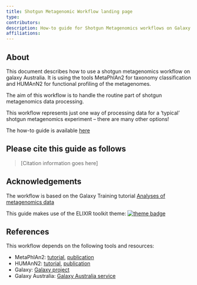 ```yaml
---
title: Shotgun Metagenomic Workflow landing page
type: 
contributors: 
description: How-to guide for Shotgun Metagenomics workflows on Galaxy Australia.
affiliations: 
---
```



## About 

This document describes how to use a shotgun metagenomics workflow on galaxy Australia. It is using the tools MetaPhlAn2 for taxonomy classification and HUMAnN2 for functional profiling of the metagenomes.  

The aim of this workflow is to handle the routine part of shotgun metagenomics data processing.  

This workflow represents just one way of processing data for a ‘typical’ shotgun metagenomics experiment – there are many other options!  

The how-to guide is available [here](scrnaseq_wf_guide.html)


## Please cite this guide as follows

> [Citation information goes here]


## Acknowledgements

The workflow is based on the Galaxy Training tutorial [Analyses of metagenomics data](https://training.galaxyproject.org/training-material/topics/metagenomics/tutorials/general-tutorial/tutorial.html#shotgun-metagenomics-data)

This guide makes use of the ELIXIR toolkit theme: [![theme badge](https://img.shields.io/badge/ELIXIR%20toolkit%20theme-jekyll-blue?color=0d6efd)](https://github.com/ELIXIR-Belgium/elixir-toolkit-theme)


## References

This workflow depends on the following tools and resources:
* MetaPhlAn2: [tutorial](https://github.com/biobakery/biobakery/wiki/metaphlan2), [publication](https://www.nature.com/articles/nmeth.3589)
* HUMAnN2: [tutorial](https://github.com/biobakery/biobakery/wiki/humann2), [publication](https://www.nature.com/articles/s41592-018-0176-y)
* Galaxy: [Galaxy project](https://galaxyproject.org/) 
* Galaxy Australia: [Galaxy Australia service](https://usegalaxy.org.au/)
